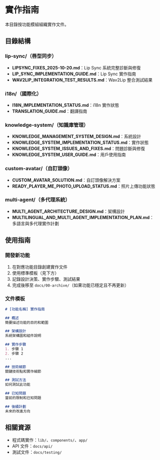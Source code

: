 # 實作指南

本目錄按功能模組組織實作文件。

## 目錄結構

### lip-sync/（唇型同步）
- **LIPSYNC_FIXES_2025-10-20.md**：Lip Sync 系統完整診斷與修復
- **LIP_SYNC_IMPLEMENTATION_GUIDE.md**：Lip Sync 實作指南
- **WAV2LIP_INTEGRATION_TEST_RESULTS.md**：Wav2Lip 整合測試結果

### i18n/（國際化）
- **I18N_IMPLEMENTATION_STATUS.md**：i18n 實作狀態
- **TRANSLATION_GUIDE.md**：翻譯指南

### knowledge-system/（知識庫管理）
- **KNOWLEDGE_MANAGEMENT_SYSTEM_DESIGN.md**：系統設計
- **KNOWLEDGE_SYSTEM_IMPLEMENTATION_STATUS.md**：實作狀態
- **KNOWLEDGE_SYSTEM_ISSUES_AND_FIXES.md**：問題診斷與修復
- **KNOWLEDGE_SYSTEM_USER_GUIDE.md**：用戶使用指南

### custom-avatar/（自訂頭像）
- **CUSTOM_AVATAR_SOLUTION.md**：自訂頭像解決方案
- **READY_PLAYER_ME_PHOTO_UPLOAD_STATUS.md**：照片上傳功能狀態

### multi-agent/（多代理系統）
- **MULTI_AGENT_ARCHITECTURE_DESIGN.md**：架構設計
- **MULTILINGUAL_AND_MULTI_AGENT_IMPLEMENTATION_PLAN.md**：多語言與多代理實作計劃

## 使用指南

### 開發新功能

1. 在對應功能目錄創建實作文件
2. 使用標準模板（見下方）
3. 記錄設計決策、實作步驟、測試結果
4. 完成後移至 `docs/00-archive/`（如果功能已穩定且不再更新）

### 文件模板

```markdown
# [功能名稱] 實作指南

## 概述
簡要描述功能的目的和範圍

## 架構設計
系統架構圖和組件說明

## 實作步驟
1. 步驟 1
2. 步驟 2
...

## 技術細節
關鍵技術點和實作細節

## 測試方法
如何測試此功能

## 已知問題
當前的限制和已知問題

## 後續計劃
未來的改進方向
```

## 相關資源

- 程式碼實作：`lib/`、`components/`、`app/`
- API 文件：`docs/api/`
- 測試文件：`docs/testing/`
